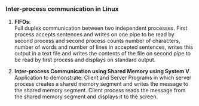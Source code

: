 ### Inter-process communication in Linux

1. **FIFOs**:  
   Full duplex communication between two independent processes. First process accepts sentences and writes on one pipe to be read by second process and second process counts number of characters, number of words and number of lines in accepted sentences, writes this output in a text file and writes the contents of the file on second pipe to be read by first process and displays on standard output.

2. **Inter-process Communication using Shared Memory using System V**.  
   Application to demonstrate: Client and Server Programs in which server process creates a shared memory segment and writes the message to the shared memory segment. Client process reads the message from the shared memory segment and displays it to the screen.
